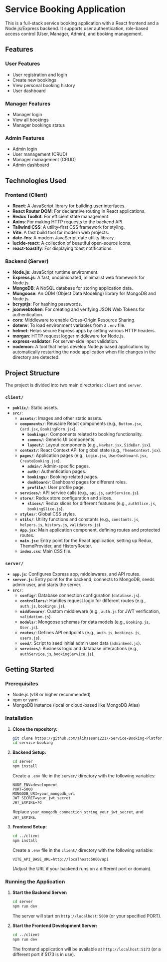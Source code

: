# Service Booking Application

This is a full-stack service booking application with a React frontend and a Node.js/Express backend. It supports user authentication, role-based access control (User, Manager, Admin), and booking management.

## Features

### User Features
- User registration and login
- Create new bookings
- View personal booking history
- User dashboard

### Manager Features
- Manager login
- View all bookings
- Manager bookings status

### Admin Features
- Admin login
- User management (CRUD)
- Manager management (CRUD)
- Admin dashboard

## Technologies Used

### Frontend (Client)
- **React**: A JavaScript library for building user interfaces.
- **React Router DOM**: For declarative routing in React applications.
- **Redux Toolkit**: For efficient state management.
- **Axios**: For making HTTP requests to the backend API.
- **Tailwind CSS**: A utility-first CSS framework for styling.
- **Vite**: A fast build tool for modern web projects.
- **date-fns**: A modern JavaScript date utility library.
- **lucide-react**: A collection of beautiful open-source icons.
- **react-toastify**: For displaying toast notifications.

### Backend (Server)
- **Node.js**: JavaScript runtime environment.
- **Express.js**: A fast, unopinionated, minimalist web framework for Node.js.
- **MongoDB**: A NoSQL database for storing application data.
- **Mongoose**: An ODM (Object Data Modeling) library for MongoDB and Node.js.
- **bcryptjs**: For hashing passwords.
- **jsonwebtoken**: For creating and verifying JSON Web Tokens for authentication.
- **cors**: Middleware to enable Cross-Origin Resource Sharing.
- **dotenv**: To load environment variables from a `.env` file.
- **helmet**: Helps secure Express apps by setting various HTTP headers.
- **morgan**: HTTP request logger middleware for Node.js.
- **express-validator**: For server-side input validation.
- **nodemon**: A tool that helps develop Node.js based applications by automatically restarting the node application when file changes in the directory are detected.

## Project Structure

The project is divided into two main directories: `client` and `server`.

### `client/`
- **`public/`**: Static assets.
- **`src/`**:
    - **`assets/`**: Images and other static assets.
    - **`components/`**: Reusable React components (e.g., `Button.jsx`, `Card.jsx`, `BookingForm.jsx`).
        - **`bookings/`**: Components related to booking functionality.
        - **`common/`**: Generic UI components.
        - **`layout/`**: Layout components (e.g., `Navbar.jsx`, `SideBar.jsx`).
    - **`context/`**: React Context API for global state (e.g., `ThemeContext.jsx`).
    - **`pages/`**: Application pages (e.g., `Login.jsx`, `UserDashboard.jsx`, `CreateBooking.jsx`).
        - **`admin/`**: Admin-specific pages.
        - **`auth/`**: Authentication pages.
        - **`bookings/`**: Booking-related pages.
        - **`dashboard/`**: Dashboard pages for different roles.
        - **`profile/`**: User profile page.
    - **`services/`**: API service calls (e.g., `api.js`, `authService.js`).
    - **`store/`**: Redux store configuration and slices.
        - **`slices/`**: Redux slices for different features (e.g., `authSlice.js`, `bookingSlice.js`).
    - **`styles/`**: Global CSS styles.
    - **`utils/`**: Utility functions and constants (e.g., `constants.js`, `helpers.js`, `history.js`, `validators.js`).
    - **`App.jsx`**: Main application component, defining routes and protected routes.
    - **`main.jsx`**: Entry point for the React application, setting up Redux, ThemeProvider, and HistoryRouter.
    - **`index.css`**: Main CSS file.

### `server/`
- **`app.js`**: Configures Express app, middlewares, and API routes.
- **`server.js`**: Entry point for the backend, connects to MongoDB, seeds admin user, and starts the server.
- **`src/`**:
    - **`config/`**: Database connection configuration (`database.js`).
    - **`controllers/`**: Handles request logic for different routes (e.g., `auth.js`, `bookings.js`).
    - **`middleware/`**: Custom middleware (e.g., `auth.js` for JWT verification, `validation.js`).
    - **`models/`**: Mongoose schemas for data models (e.g., `Booking.js`, `User.js`).
    - **`routes/`**: Defines API endpoints (e.g., `auth.js`, `bookings.js`, `users.js`).
    - **`seed/`**: Script to seed initial admin user data (`adminSeed.js`).
    - **`services/`**: Business logic and database interactions (e.g., `authService.js`, `bookingService.js`).

## Getting Started

### Prerequisites

- Node.js (v18 or higher recommended)
- npm or yarn
- MongoDB instance (local or cloud-based like MongoDB Atlas)

### Installation

1.  **Clone the repository:**
    ```bash
    git clone https://github.com/alihassan1221/-Service-Booking-Platform.git
    cd service-booking
    ```

2.  **Backend Setup:**
    ```bash
    cd server
    npm install
    ```
    Create a `.env` file in the `server/` directory with the following variables:
    ```
    NODE_ENV=development
    PORT=5000
    MONGODB_URI=your_mongodb_uri
    JWT_SECRET=your_jwt_secret
    JWT_EXPIRE=7d
    ```
    Replace `your_mongodb_connection_string`, `your_jwt_secret`, and `JWT_EXPIRE`.

3.  **Frontend Setup:**
    ```bash
    cd ../client
    npm install
    ```
    Create a `.env` file in the `client/` directory with the following variable:
    ```
    VITE_API_BASE_URL=http://localhost:5000/api
    ```
    (Adjust the URL if your backend runs on a different port or domain).

### Running the Application

1.  **Start the Backend Server:**
    ```bash
    cd server
    npm run dev
    ```
    The server will start on `http://localhost:5000` (or your specified PORT).

2.  **Start the Frontend Development Server:**
    ```bash
    cd ../client
    npm run dev
    ```
    The frontend application will be available at `http://localhost:5173` (or a different port if 5173 is in use).
